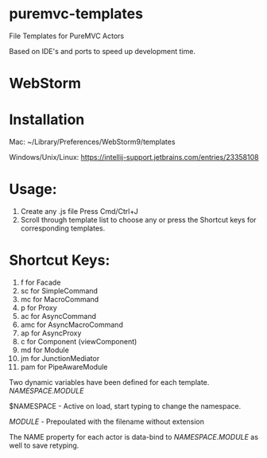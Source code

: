 puremvc-templates
=================

File Templates for PureMVC Actors

Based on IDE's and ports to speed up development time. 

WebStorm
============

Installation
=============
Mac: ~/Library/Preferences/WebStorm9/templates

Windows/Unix/Linux: https://intellij-support.jetbrains.com/entries/23358108 

Usage: 
========
1. Create any .js file Press Cmd/Ctrl+J
2. Scroll through template list to choose any or press the Shortcut keys for corresponding templates.

Shortcut Keys:
==============
1. f for Facade
2. sc for SimpleCommand
3. mc for MacroCommand
4. p for Proxy
4. ac for AsyncCommand
5. amc for AsyncMacroCommand
6. ap for AsyncProxy
7. c for Component (viewComponent)
8. md for Module
9. jm for JunctionMediator
10. pam for PipeAwareModule

Two dynamic variables have been defined for each template. $NAMESPACE$.$MODULE$

$NAMESPACE - Active on load, start typing to change the namespace. 

$MODULE$ - Prepoulated with the filename without extension

The NAME property for each actor is data-bind to $NAMESPACE$.$MODULE$ as well to save retyping.
